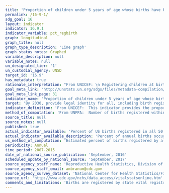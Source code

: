 ```yaml
---
title: 'Proportion of children under 5 years of age whose births have been registered with a civil authority, by age'
permalink: /16-9-1/
sdg_goal: 16
layout: indicator
indicator: 16.9.1
indicator_variable: pct_regbirth
graph: longitudinal
graph_title: null
graph_type_description: 'Line graph'
graph_status_notes: Graphed
variable_description: null
variable_notes: null
un_designated_tier: '1'
un_custodial_agency: UNSD
target_id: '16.9'
has_metadata: true
rationale_interpretation: "From UNICEF: \n Registering children at birth is the first step in securing their recognition before the law, safeguarding their rights, and ensuring that any violation of these rights does not go unnoticed. \nChildren without official identification documents may be denied health care or education. Later in life, the lack of such documentation can mean that a child may enter into marriage or the labour market, or be conscripted into the armed forces, before the legal age. In adulthood, birth certificates may be required to obtain social assistance or a job in the formal sector, to buy or prove the right to inherit property, to vote and to obtain a passport. \n\n From Goal 16 TST Working Group: \nArticle 7 of the Convention on the Rights of the Child (CRC) provides that all children should be registered immediately after birth and have the right from birth to a name and the right to acquire a nationality. Article 8 CRC further provides that, where a child is illegally deprived of some or all of the elements of his or her identity, States Parties shall provide appropriate assistance and protection, with a view to re-establishing speedily his or her identity. This indicator is therefore measured for all children, defined as persons under the age of 18. \nWhere births are not registered, children may be unable to obtain a birth certificate, which can result in denial of access to public services including education, health and social services, despite the human rights obligations of States to provide these without discrimination. Lack of registration may also result in early marriage or early entry to the labour market, before the child has reached the minimum legal age. Registering children at birth is the first step in securing their recognition before the law, safeguarding their rights, and ensuring that any violation of these rights does not go unnoticed."
goal_meta_link: 'http://unstats.un.org/sdgs/files/metadata-compilation/Metadata-Goal-16.pdf'
goal_meta_link_page: 31
indicator_name: 'Proportion of children under 5 years of age whose births have been registered with a civil authority, by age'
target: 'By 2030, provide legal identity for all, including birth registration.'
indicator_definition: 'From UNICEF:  This indicator provides the proportion of children under the age of five whose births are reported as being registered with the relevant national civil authorities. It is calculated by dividing the number of children under the age of five whose births are reported as being registered with the relevant national civil authorities by the total number of children under the age of five in the population.  From Goal 16 TST Working Group: The indicator is calculated as the number of children whose births have been registered with a civil authority divided by the total number of children.  From UNFPA: Percentage of births that are registered within a certain period of time after birth (one month, one year, five years of age) in a civil registration and vital statistics system or from household surveys.'
method_of_computation: 'From UNFPA:  Number of births registered within a given period of time after birth (a month, a year, 0-4 years) in a given calendar year / Total number of births in a given calendar year  Method of measurement: data should be available and could be obtained from civil registration and vital statistics systems. Civil registration administrative data could be linked to estimates of the expected number of newborns. In countries with deficient CRVS systems, data is collected via household surveys (DHS and MICS). Questions are asked about registration status of children born in the five years preceding the data of the survey. The numerator of this indicator includes children whose birth certificate was seen by the interviewer or whose mother or care-taker says the birth has been registered. Data are also often presented for other age groups such as infants or children under 5 years of age. Method of estimation: currently UNICEF produces and publish estimates of birth registration for children under five using both CRVS and household surveys data. Alternative data sources to be considered are the United Nations Demographic Yearbook and the World Population Prospects produced by UNPD-DESA. A new methodology and set of procedures need to be put in place to produce the desired estimate of birth registration for under one year of age (see justifications below).'
source_title: null
source_notes: null
published: true
actual_indicator_available: 'Percent of US births registered in all 50 states and the District of Columbia'
actual_indicator_available_description: 'Percent of annual births occurring in the United states to residents and non-residents registered by a vital statistics jurisdiction'
us_method_of_computation: 'Estimated percent of births registered by all 50 states and the District of Columbia.'
periodicity: Annual
time_period: 2007-2015
date_of_national_source_publication: 'September, 2016'
scheduled_update_by_national_source: 'September, 2017'
source_agency_staff_name: 'Reproductive Health Statistics, Division of Vital Statistics, National Center for Health Statistics'
source_agency_staff_email: ambranum@cdc.gov
source_agency_survey_dataset: 'National Center for Health Statistics/Final natality data'
source_url: 'http://www.cdc.gov/nchs/data_access/vitalstatsonline.htm'
comments_and_limitations: 'Births are registered by state vital registration systems.  Reported births are based on 100% of all birth certificates registered in all states and the District of Columbia. It is estimated that more than 99 percent of births occurring in the US are registered based on previous results of a national test of birth-registration completneness according to place of delivery and race.'
---
```

